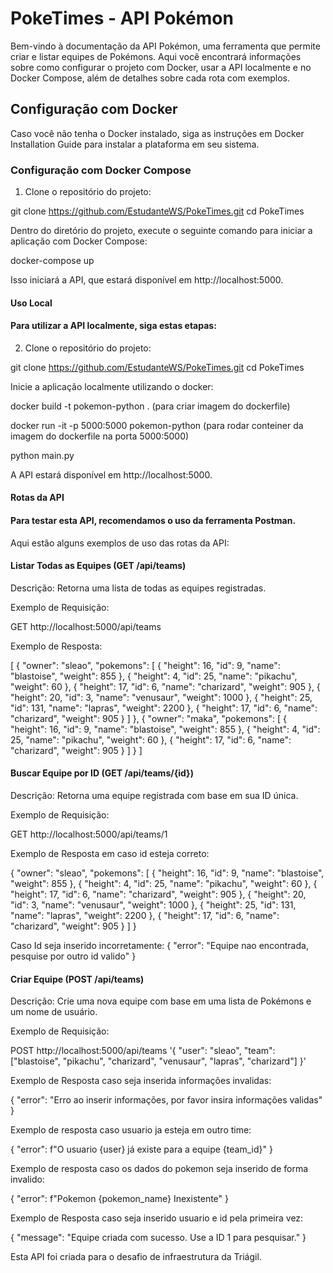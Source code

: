 # PokeTimes - API Pokémon
Bem-vindo à documentação da API Pokémon, uma ferramenta que permite criar e listar equipes de Pokémons. 
Aqui você encontrará informações sobre como configurar o projeto com Docker, usar a API localmente e no Docker Compose, além de detalhes sobre cada rota com exemplos.

## Configuração com Docker
Caso você não tenha o Docker instalado, siga as instruções em Docker Installation Guide para instalar a plataforma em seu sistema.

### Configuração com Docker Compose
1. Clone o repositório do projeto:

git clone https://github.com/EstudanteWS/PokeTimes.git
cd PokeTimes

Dentro do diretório do projeto, execute o seguinte comando para iniciar a aplicação com Docker Compose:

docker-compose up

Isso iniciará a API, que estará disponível em http://localhost:5000.

#### Uso Local
#### Para utilizar a API localmente, siga estas etapas:

2. Clone o repositório do projeto:

git clone https://github.com/EstudanteWS/PokeTimes.git
cd PokeTimes

Inicie a aplicação localmente utilizando o docker:

docker build -t pokemon-python . (para criar imagem do dockerfile)

docker run -it -p 5000:5000 pokemon-python (para rodar conteiner da imagem do dockerfile na porta 5000:5000)

python main.py

A API estará disponível em http://localhost:5000.

#### Rotas da API
#### Para testar esta API, recomendamos o uso da ferramenta Postman.

Aqui estão alguns exemplos de uso das rotas da API:

#### Listar Todas as Equipes (GET /api/teams)
Descrição: Retorna uma lista de todas as equipes registradas.

Exemplo de Requisição:

GET http://localhost:5000/api/teams

Exemplo de Resposta:

[
	{
		"owner": "sleao",
		"pokemons": [
			{
				"height": 16,
				"id": 9,
				"name": "blastoise",
				"weight": 855
			},
			{
				"height": 4,
				"id": 25,
				"name": "pikachu",
				"weight": 60
			},
			{
				"height": 17,
				"id": 6,
				"name": "charizard",
				"weight": 905
			},
			{
				"height": 20,
				"id": 3,
				"name": "venusaur",
				"weight": 1000
			},
			{
				"height": 25,
				"id": 131,
				"name": "lapras",
				"weight": 2200
			},
			{
				"height": 17,
				"id": 6,
				"name": "charizard",
				"weight": 905
			}
		]
	},
	{
		"owner": "maka",
		"pokemons": [
			{
				"height": 16,
				"id": 9,
				"name": "blastoise",
				"weight": 855
			},
			{
				"height": 4,
				"id": 25,
				"name": "pikachu",
				"weight": 60
			},
			{
				"height": 17,
				"id": 6,
				"name": "charizard",
				"weight": 905
			}
		]
	}
]

#### Buscar Equipe por ID (GET /api/teams/{id})
Descrição: Retorna uma equipe registrada com base em sua ID única.

Exemplo de Requisição:

GET http://localhost:5000/api/teams/1

Exemplo de Resposta em caso id esteja correto:

{
	"owner": "sleao",
	"pokemons": [
		{
			"height": 16,
			"id": 9,
			"name": "blastoise",
			"weight": 855
		},
		{
			"height": 4,
			"id": 25,
			"name": "pikachu",
			"weight": 60
		},
		{
			"height": 17,
			"id": 6,
			"name": "charizard",
			"weight": 905
		},
		{
			"height": 20,
			"id": 3,
			"name": "venusaur",
			"weight": 1000
		},
		{
			"height": 25,
			"id": 131,
			"name": "lapras",
			"weight": 2200
		},
		{
			"height": 17,
			"id": 6,
			"name": "charizard",
			"weight": 905
		}
	]
}

Caso Id seja inserido incorretamente: 
{
	"error": "Equipe nao encontrada, pesquise por outro id valido"
	}

#### Criar Equipe (POST /api/teams)
Descrição: Crie uma nova equipe com base em uma lista de Pokémons e um nome de usuário.

Exemplo de Requisição:

POST http://localhost:5000/api/teams '{
  "user": "sleao",
  "team": ["blastoise", "pikachu", "charizard", "venusaur", "lapras", "charizard"]
}' 

Exemplo de Resposta caso seja inserida informações invalidas:

{
	"error": "Erro ao inserir informações, por favor insira informações validas"
	}

Exemplo de resposta caso usuario ja esteja em outro time:

{
	"error": f"O usuario {user} já existe para a equipe {team_id}"
	}

Exemplo de resposta caso os dados do pokemon seja inserido de forma invalido:

{
	"error": f"Pokemon {pokemon_name} Inexistente"
	}

Exemplo de Resposta caso seja inserido usuario e id pela primeira vez:

{
	"message": "Equipe criada com sucesso. Use a ID 1 para pesquisar."
}

Esta API foi criada para o desafio de infraestrutura da Triágil.